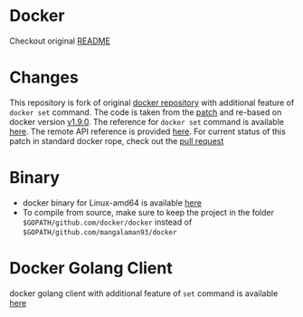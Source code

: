 Docker
======
Checkout original [README](https://github.com/docker/docker/blob/master/README.md)

Changes
========
This repository is fork of original [docker repository](https://github.com/docker/docker) with additional feature of `docker set` command. The code is taken from the [patch](https://github.com/hqhq/docker/commit/14c06fce8b4dd38898f6dee6d8be9a2dfcc9bbf7) and re-based on docker version [v1.9.0](https://github.com/docker/docker/tree/v1.9.0). The reference for `docker set` command is available [here](https://github.com/mangalaman93/docker/blob/474e8a4751bd8174f07e1ab24920cf77a4501302/man/docker-set.1.md). The remote API reference is provided [here](https://github.com/mangalaman93/docker/blob/474e8a4751bd8174f07e1ab24920cf77a4501302/docs/reference/api/docker_remote_api_v1.21.md#set-a-container). For current status of this patch in standard docker rope, check out the [pull request](https://github.com/docker/docker/pull/15078)

Binary
======
* docker binary for Linux-amd64 is available [here](https://github.com/mangalaman93/docker/raw/merge_add_set/bundles/1.9.0/binary/docker-1.9.0)
* To compile from source, make sure to keep the project in the folder `$GOPATH/github.com/docker/docker` instead of `$GOPATH/github.com/mangalaman93/docker`

Docker Golang Client
====================
docker golang client with additional feature of `set` command is available [here](https://github.com/mangalaman93/dockerclient)
